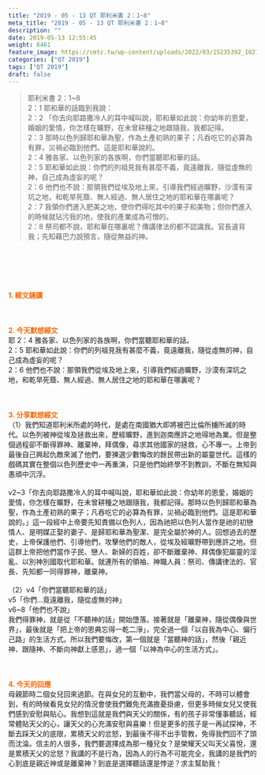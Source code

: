 ```yaml
---
title: "2019 - 05 - 13 QT 耶利米書 2：1~8"
meta_title: "2019 - 05 - 13 QT 耶利米書 2：1~8"
description: ""
date: 2019-05-13 12:55:45
weight: 6461
feature_image: https://cmtc.tw/wp-content/uploads/2022/03/15235392_10211799862337740_180693556567566654_o-1.webp
categories: ["QT 2019"]
tags: ["QT 2019"]
draft: false
---
```


<blockquote>耶利米書 2：1~8<br />
2：1 耶和華的話臨到我說：<br />
2：2 「你去向耶路撒冷人的耳中喊叫說，耶和華如此說：你幼年的恩愛，婚姻的愛情，你怎樣在曠野，在未曾耕種之地跟隨我，我都記得。<br />
2：3 那時以色列歸耶和華為聖，作為土產初熟的果子；凡吞吃它的必算為有罪，災禍必臨到他們。這是耶和華說的。<br />
2：4 雅各家、以色列家的各族啊，你們當聽耶和華的話。<br />
2：5 耶和華如此說：你們的列祖見我有甚麼不義，竟遠離我，隨從虛無的神，自己成為虛妄的呢？<br />
2：6 他們也不說：那領我們從埃及地上來，引導我們經過曠野，沙漠有深坑之地，和乾旱死蔭、無人經過、無人居住之地的耶和華在哪裏呢？<br />
2：7 我領你們進入肥美之地，使你們得吃其中的果子和美物；但你們進入的時候就玷污我的地，使我的產業成為可憎的。<br />
2：8 祭司都不說，耶和華在哪裏呢？傳講律法的都不認識我。官長違背我；先知藉巴力說預言，隨從無益的神。</blockquote><br />
&nbsp;<br />
<br />
&nbsp;<br />
<br />
<span style="color: #ff6600;"><strong>1. </strong><strong>經文誦讀</strong></span><br />
<br />
<span style="color: #ff6600;"><strong> </strong></span><br />
<br />
<span style="color: #ff6600;"><strong>2. 今天默想</strong><strong>經文<br />
</strong></span>耶 2：4 雅各家、以色列家的各族啊，你們當聽耶和華的話。<br />
2：5 耶和華如此說：你們的列祖見我有甚麼不義，竟遠離我，隨從虛無的神，自己成為虛妄的呢？<br />
2：6 他們也不說：那領我們從埃及地上來，引導我們經過曠野，沙漠有深坑之地，和乾旱死蔭、無人經過、無人居住之地的耶和華在哪裏呢？<br />
<br />
&nbsp;<br />
<br />
<span style="color: #ff6600;"><strong>3. 分享默想經文<br />
</strong></span>（1）我們知道耶利米所處的時代，是處在南國猶大即將被巴比倫所擄所滅的時代。以色列被神從埃及拯救出來，歷經曠野，進到迦南應許之地得地為業。但是整個過程卻不斷得罪神、離棄神，拜偶像，尋求其他國家的拯救，心不專一。上帝到最後自己興起仇敵來滅了他們，要揀選少數悔改的餘民帶出新的屬靈世代。這樣的戲碼其實在整個以色列歷史中一再重演，只是他們始終學不到教訓，不斷在無知與愚頑中沉浮。<br />
<br />
v2~3「你去向耶路撒冷人的耳中喊叫說，耶和華如此說：你幼年的恩愛，婚姻的愛情，你怎樣在曠野，在未曾耕種之地跟隨我，我都記得。那時以色列歸耶和華為聖，作為土產初熟的果子；凡吞吃它的必算為有罪，災禍必臨到他們。這是耶和華說的。」這一段經中上帝要先知責備以色列人，因為祂把以色列人當作是祂的初戀情人、是明媒正娶的妻子、是歸耶和華為聖潔、是完全屬於神的人。回想過去的歷史，上帝保護他們、引導他們，攻擊他們的敵人，從埃及經曠野帶到應許之地。但這群上帝把他們當作子民、戀人、新婦的百姓，卻不斷離棄神、拜偶像犯屬靈的淫亂、以別神別國取代耶和華。就連所有的領袖、神職人員：祭司、傳講律法的、官長、先知都一同得罪神，離棄神。<br />
<br />
（2）v4「你們當聽耶和華的話」<br />
v5「你們…竟遠離我，隨從虛無的神」<br />
v6~8「他們也不說」<br />
我們得罪神，就是從「不聽神的話」開始墮落。接著就是「離棄神，隨從偶像與世界」，最後就是「把上帝的恩典忘得一乾二淨」，完全過一個「以自我為中心、偏行己路」的生活方式。所以我們要悔改，第一個就是「當聽神的話」，然後「親近神、跟隨神、不斷向神獻上感恩」，過一個「以神為中心的生活方式」。<br />
<br />
&nbsp;<br />
<br />
<span style="color: #ff6600;"><strong>4. 今天的回應<br />
</strong></span>母親節時二個女兒回來過節。在與女兒的互動中，我們當父母的，不時可以體會到，有的時候看見女兒的情況會使我們難免充滿擔憂掛慮，但更多時候女兒又使我們感到安慰與貼心。我想到這就是我們與天父的關係，有的孩子非常懂事聽話，經常體貼天父的心，讓天父的心充滿安慰與喜樂！但是更多的孩子是一再試探神，不斷去踩天父的底限，累積天父的忿怒，到最後不得不出手管教，免得我們回不了頭而沈淪。信主的人很多，我們要選擇成為那一種兒女？是榮耀天父叫天父喜悅，還是累積天父的忿怒？我講的不是行為，因為人的行為不可能完全，我講的是我們的心到底是親近神或是離棄神？到底是選擇聽話還是悖逆？求主幫助我！
        